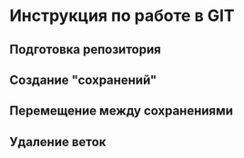 # Инструкция по работе в GIT
## Подготовка репозитория
## Создание "сохранений"
## Перемещение между сохранениями
## Удаление веток
